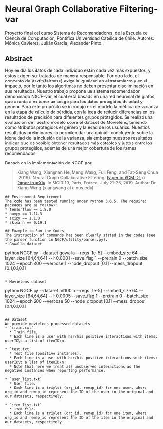 # Neural Graph Collaborative Filtering-var
Proyecto final del curso Sistema de Recomendadores, de la Escuela de Ciencia de Computación, Pontifica Universidad Católica de Chile.
Autores: Mónica Cavieres, Julián García, Alexander Pinto.

## Abstract
Hoy en día los datos de cada individuo están cada vez más expuestos, y estos exigen ser tratados de manera responsable. Por otro lado, el concepto de \textit{fairness} exige la igualdad en el tratamiento y en el impacto, por lo tanto los algoritmos no deben presentar discriminación en sus resultados. 
Nuestro trabajo propone un sistema recomendador denominado NGCF-var, el cual está basado en una red neuronal de grafos, que apunta a no tener un 
sesgo para los datos protegidos de edad y género. Para este propósito se introdujo en el modelo la métrica de varianza en la etapa de cálculo de pérdida, con la idea de reducir diferencias en los resultados de precisión para diferentes grupos protegidos. Se realizó una evaluación de nuestro modelo sobre el dataset de Movielens, teniendo como atributos protegidos el género y la edad de los usuarios.
Nuestros resultados preliminares no permiten dar una opinión concluyente sobre la idoneidad de la inclusión de la varianza, sin embargo nuestros resultados indican que es posible obtener resultados más estables y justos entre los grupos protegidos, además de una mejor cobertura de los ítemes recomendados.

Basada en la implementación de NGCF por:

>Xiang Wang, Xiangnan He, Meng Wang, Fuli Feng, and Tat-Seng Chua (2019). Neural Graph Collaborative Filtering, [Paper in ACM DL](https://dl.acm.org/citation.cfm?doid=3331184.3331267) or [Paper in arXiv](https://arxiv.org/abs/1905.08108). In SIGIR'19, Paris, France, July 21-25, 2019.
Author: Dr. Xiang Wang (xiangwang at u.nus.edu)

```
## Environment Requirement
The code has been tested running under Python 3.6.5. The required packages are as follows:
* tensorflow == 1.8.0
* numpy == 1.14.3
* scipy == 1.1.0
* sklearn == 0.19.1

## Example to Run the Codes
The instruction of commands has been clearly stated in the codes (see the parser function in NGCF/utility/parser.py).
* Gowalla dataset
```
python NGCF.py --dataset gowalla --regs [1e-5] --embed_size 64 --layer_size [64,64,64] --lr 0.0001 --save_flag 1 --pretrain 0 --batch_size 1024 --epoch 400 --verbose 1 --node_dropout [0.1] --mess_dropout [0.1,0.1,0.1]
```

* Movielens dataset
```
python NGCF.py --dataset ml100m --regs [1e-5] --embed_size 64 --layer_size [64,64,64] --lr 0.0005 --save_flag 1 --pretrain 0 --batch_size 1024 --epoch 200 --verbose 50 --node_dropout [0.1] --mess_dropout [0.1,0.1,0.1]
```

## Dataset
We provide movielens processed datasets.
* `train.txt`
  * Train file.
  * Each line is a user with her/his positive interactions with items: userID\t a list of itemID\n.

* `test.txt`
  * Test file (positive instances).
  * Each line is a user with her/his positive interactions with items: userID\t a list of itemID\n.
  * Note that here we treat all unobserved interactions as the negative instances when reporting performance.
  
* `user_list.txt`
  * User file.
  * Each line is a triplet (org_id, remap_id) for one user, where org_id and remap_id represent the ID of the user in the original and our datasets, respectively.
  
* `item_list.txt`
  * Item file.
  * Each line is a triplet (org_id, remap_id) for one item, where org_id and remap_id represent the ID of the item in the original and our datasets, respectively.
